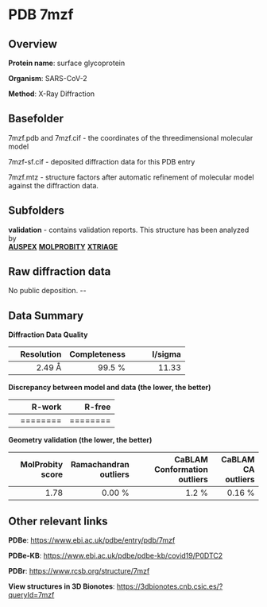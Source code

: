 # PDB 7mzf

## Overview

**Protein name**: surface glycoprotein

**Organism**: SARS-CoV-2

**Method**: X-Ray Diffraction



## Basefolder

7mzf.pdb and 7mzf.cif - the coordinates of the threedimensional molecular model

7mzf-sf.cif - deposited diffraction data for this PDB entry

7mzf.mtz - structure factors after automatic refinement of molecular model against the diffraction data.

## Subfolders





**validation** - contains validation reports. This structure has been analyzed by <br>[**AUSPEX**](https://github.com/thorn-lab/coronavirus_structural_task_force/tree/master/pdb/surface_glycoprotein/SARS-CoV-2/7mzf/validation/auspex)  [**MOLPROBITY**](https://github.com/thorn-lab/coronavirus_structural_task_force/tree/master/pdb/surface_glycoprotein/SARS-CoV-2/7mzf/validation/molprobity) [**XTRIAGE**](https://github.com/thorn-lab/coronavirus_structural_task_force/blob/master/pdb/surface_glycoprotein/SARS-CoV-2/7mzf/validation/Xtriage_output.log)   



## Raw diffraction data

No public deposition. --<br> 

## Data Summary
**Diffraction Data Quality**

|   | Resolution | Completeness| I/sigma |
|---|-------------:|----------------:|--------------:|
|   |2.49 Å|99.5  %|<img width=50/>11.33|

**Discrepancy between model and data (the lower, the better)**

|   | **R-work**| **R-free**   
|---|-------------:|----------------:|           
||========|========|

**Geometry validation (the lower, the better)**

|   |**MolProbity<br>score**| **Ramachandran<br>outliers** | **CaBLAM<br>Conformation outliers** | **CaBLAM<br>CA outliers** |
|---|-------------:|----------------:|----------------:|----------------:|
||  1.78|  0.00 %|1.2 %|0.16 %|

 

 



## Other relevant links 
**PDBe**:  https://www.ebi.ac.uk/pdbe/entry/pdb/7mzf

**PDBe-KB**: https://www.ebi.ac.uk/pdbe/pdbe-kb/covid19/P0DTC2 
 
**PDBr**: https://www.rcsb.org/structure/7mzf 

**View structures in 3D Bionotes**: https://3dbionotes.cnb.csic.es/?queryId=7mzf

